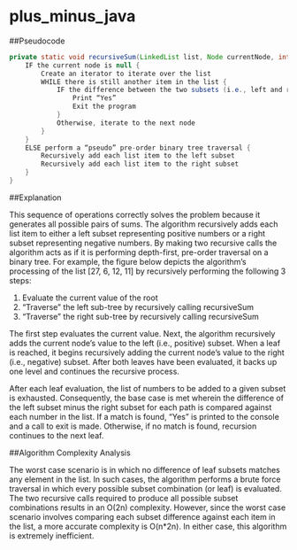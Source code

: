 # plus_minus_java

##Pseudocode

```java
private static void recursiveSum(LinkedList list, Node currentNode, int left, int right) {
    IF the current node is null {
        Create an iterator to iterate over the list
        WHILE there is still another item in the list {
            IF the difference between the two subsets (i.e., left and right) is equal to the current node’s value {
                Print “Yes”
                Exit the program
            }
            Otherwise, iterate to the next node
        }
    }
    ELSE perform a “pseudo” pre-order binary tree traversal {
        Recursively add each list item to the left subset
        Recursively add each list item to the right subset
    }
}
```

##Explanation

This sequence of operations correctly solves the problem because it generates all possible pairs of sums.  The algorithm recursively adds each list item to either a left subset representing positive numbers or a right subset representing negative numbers.  By making two recursive calls the algorithm acts as if it is performing depth-first, pre-order traversal on a binary tree.
For example, the figure below depicts the algorithm’s processing of the list [27, 6, 12, 11] by recursively performing the following 3 steps:
1.	Evaluate the current value of the root
2. “Traverse” the left sub-tree by recursively calling recursiveSum
3. “Traverse” the right sub-tree by recursively calling recursiveSum

The first step evaluates the current value.  Next, the algorithm recursively adds the current node’s value to the left (i.e., positive) subset.  When a leaf is reached, it begins recursively adding the current node’s value to the right (i.e., negative) subset.  After both leaves have been evaluated, it backs up one level and continues the recursive process.  

After each leaf evaluation, the list of numbers to be added to a given subset is exhausted.  Consequently, the base case is met wherein the difference of the left subset minus the right subset for each path is compared against each number in the list.  If a match is found, “Yes” is printed to the console and a call to exit is made.  Otherwise, if no match is found, recursion continues to the next leaf.


##Algorithm Complexity Analysis

The worst case scenario is in which no difference of leaf subsets matches any element in the list.  In such cases, the algorithm performs a brute force traversal in which every possible subset combination (or leaf) is evaluated.  The two recursive calls required to produce all possible subset combinations results in an O(2n) complexity.  However, since the worst case scenario involves comparing each subset difference against each item in the list, a more accurate complexity is O(n*2n).  In either case, this algorithm is extremely inefficient.